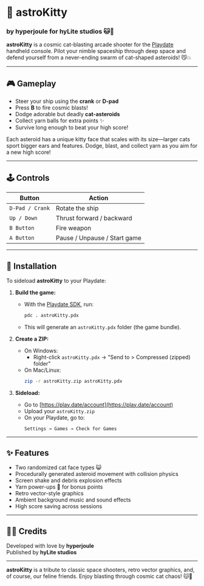 # 🌌 astroKitty
### by hyperjoule for hyLite studios 🐱🚀

**astroKitty** is a cosmic cat-blasting arcade shooter for the [Playdate](https://play.date) handheld console. Pilot your nimble spaceship through deep space and defend yourself from a never-ending swarm of cat-shaped asteroids! 😼💥

---

## 🎮 Gameplay

- Steer your ship using the **crank** or **D-pad**
- Press **B** to fire cosmic blasts!
- Dodge adorable but deadly **cat-asteroids**
- Collect yarn balls for extra points ✨
- Survive long enough to beat your high score!

Each asteroid has a unique kitty face that scales with its size—larger cats sport bigger ears and features. Dodge, blast, and collect yarn as you aim for a new high score!

---

## 🕹 Controls

| Button             | Action                            |
|--------------------|------------------------------------|
| `D-Pad / Crank`    | Rotate the ship                   |
| `Up / Down`        | Thrust forward / backward         |
| `B Button`         | Fire weapon                       |
| `A Button`         | Pause / Unpause / Start game      |

---

## 💾 Installation

To sideload **astroKitty** to your Playdate:

1. **Build the game:**
   - With the [Playdate SDK](https://developer.play.date/), run:
     ```sh
     pdc . astroKitty.pdx
     ```
   - This will generate an `astroKitty.pdx` folder (the game bundle).

2. **Create a ZIP:**
   - On Windows:
     - Right-click `astroKitty.pdx` → "Send to > Compressed (zipped) folder"
   - On Mac/Linux:
     ```sh
     zip -r astroKitty.zip astroKitty.pdx
     ```

3. **Sideload:**
   - Go to [https://play.date/account](https://play.date/account)
   - Upload your `astroKitty.zip`
   - On your Playdate, go to:
     ```
     Settings → Games → Check for Games
     ```

---

## ✨ Features

- Two randomized cat face types 😺
- Procedurally generated asteroid movement with collision physics
- Screen shake and debris explosion effects
- Yarn power-ups 🧶 for bonus points
- Retro vector-style graphics
- Ambient background music and sound effects
- High score saving across sessions

---

## 🧑‍🚀 Credits

Developed with love by **hyperjoule**  
Published by **hyLite studios**

---

**astroKitty** is a tribute to classic space shooters, retro vector graphics, and, of course, our feline friends. Enjoy blasting through cosmic cat chaos! 😽💫
